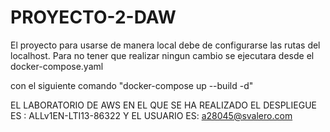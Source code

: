 # PROYECTO-2-DAW

El proyecto para usarse de manera local debe de configurarse las rutas del localhost. Para no tener que realizar ningun cambio se ejecutara desde el docker-compose.yaml

con el siguiente comando "docker-compose up --build -d"


EL LABORATORIO DE AWS EN EL QUE SE HA REALIZADO EL DESPLIEGUE ES : ALLv1EN-LTI13-86322
Y EL USUARIO ES: a28045@svalero.com

